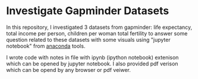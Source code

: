 # Investigate Gapminder Datasets
In this repository, I investigated 3 datasets from gapminder: life expectancy, total income per person, children per woman total fertility to answer some question related to these datasets with some visuals using "jupyter notebook" from [anaconda](https://www.anaconda.com/) tools.

I wrote code with notes in file with ipynb (ipython notebook) extenison which can be opened by jupyter notebook. I also provided pdf verison which can be opend by any browser or pdf veiwer.

